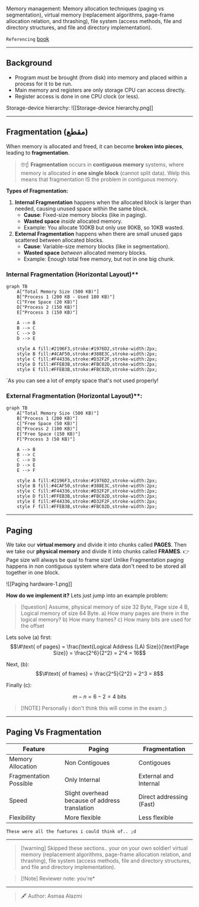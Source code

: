 Memory management: Memory allocation techniques (paging vs segmentation), virtual memory (replacement algorithms, page-frame allocation relation, and thrashing), file system (access methods, file and directory structures, and file and directory implementation).
 
`Referencing` [book](<obsidian://open?vault=Kuwait-University-Computer-Engineering-Masters-Prep-2025&file=books%2F5%20-%20Operating%20Systems%2FAbraham%20Silberschatz%2C%20Greg%20Gagne%2C%20Peter%20B.%20Galvin%20-%20Operating%20System%20Concepts-Wiley%20(2018).pdf>)

---

## Background

- Program must be brought (from disk) into memory and placed within a process for it to be run.
- Main memory and registers are only storage CPU can access directly.
- Register access is done in one CPU clock (or less).

Storage-device hierarchy:
![[Storage-device hierarchy.png]]

---

## Fragmentation (مقطع)

When memory is allocated and freed, it can become **broken into pieces**, leading to **fragmentation**.

> 🤓☝️ **Fragmentation** occurs in **contiguous memory** systems, where memory is allocated in **one single block** (cannot split data). Welp this means that fragmentation IS the problem in contiguous memory.

**Types of Fragmentation:**

1. **Internal Fragmentation**
   happens when the allocated block is larger than needed, causing unused space within the same block.
   - **Cause**: Fixed-size memory blocks (like in paging).
   - **Wasted space** _inside_ allocated memory.
   - Example: You allocate 100KB but only use 90KB, so 10KB wasted.
2. **External Fragmentation**
   happens when there are small unused gaps scattered between allocated blocks.
   - **Cause**: Variable-size memory blocks (like in segmentation).
   - **Wasted space** _between_ allocated memory blocks.
   - Example: Enough total free memory, but not in one big chunk.

### Internal Fragmentation (Horizontal Layout)**

```mermaid
graph TB
    A["Total Memory Size (500 KB)"]
    B["Process 1 (200 KB - Used 180 KB)"]
    C["Free Space (20 KB)"]
    D["Process 2 (150 KB)"]
    E["Process 3 (150 KB)"]

    A --> B
    B --> C
    C --> D
    D --> E

    style A fill:#2196F3,stroke:#1976D2,stroke-width:2px;
    style B fill:#4CAF50,stroke:#388E3C,stroke-width:2px;
    style C fill:#F44336,stroke:#D32F2F,stroke-width:2px;
    style D fill:#FFEB3B,stroke:#FBC02D,stroke-width:2px;
    style E fill:#FFEB3B,stroke:#FBC02D,stroke-width:2px;

```

`As you can see a lot of empty space that's not used properly!

### External Fragmentation (Horizontal Layout)**:

```mermaid
graph TB
    A["Total Memory Size (500 KB)"]
    B["Process 1 (200 KB)"]
    C["Free Space (50 KB)"]
    D["Process 2 (100 KB)"]
    E["Free Space (150 KB)"]
    F["Process 3 (50 KB)"]

    A --> B
    B --> C
    C --> D
    D --> E
    E --> F

    style A fill:#2196F3,stroke:#1976D2,stroke-width:2px;
    style B fill:#4CAF50,stroke:#388E3C,stroke-width:2px;
    style C fill:#F44336,stroke:#D32F2F,stroke-width:2px;
    style D fill:#FFEB3B,stroke:#FBC02D,stroke-width:2px;
    style E fill:#F44336,stroke:#D32F2F,stroke-width:2px;
    style F fill:#FFEB3B,stroke:#FBC02D,stroke-width:2px;

```

---

## Paging

We take our **virtual memory** and divide it into chunks called **PAGES**.
Then we take our **physical memory** and divide it into chunks called **FRAMES**.
👉 Page size will always be qual to frame size!
Unlike Fragmentation paging happens in non contiguous system where data don't need to be stored all together in one block.

![[Paging hardware-1.png]]

**How do we implement it?**
Lets just jump into an example problem:

> [!question] Assume, physical memory of size 32 Byte, Page size 4 B, Logical memory of size 64 Byte.
> a) How many pages are there in the logical memory?
> b) How many frames?
> c) How many bits are used for the offset

Lets solve (a) first:
$$\#\text{ of pages} = \frac{\text{Logical Address (LA) Size}}{\text{Page Size}} = \frac{2^6}{2^2} = 2^4 = 16$$

Next, (b):
$$\#\text{ of frames} = \frac{2^5}{2^2} = 2^3 = 8$$

Finally (c):

$$
m - n = 6 - 2 = 4 \text{ bits}
$$

> [!NOTE] Personally i don't think this will come in the exam ;)

---

## Paging Vs Fragmentation

| Feature                | Paging                                         | Fragmentation            |
| ---------------------- | ---------------------------------------------- | ------------------------ |
| Memory Allocation      | Non Contigoues                                 | Contigoues               |
| Fragmentation Possible | Only Internal                                  | External and Internal    |
| Speed                  | Slight overhead because of address translation | Direct addressing (Fast) |
| Flexibility            | More flexible                                  | Less flexible            |

`These were all the fuetures i could think of.. ;d`

---

> [!warning] Skipped these sections.. your on your own soldier!
> virtual memory (replacement algorithms, page-frame allocation relation, and thrashing), file system (access methods, file and directory structures, and file and directory implementation).

> [!Note] Reviewer note:
> you're*
---

> 🖋️ Author: Asmaa Alazmi
